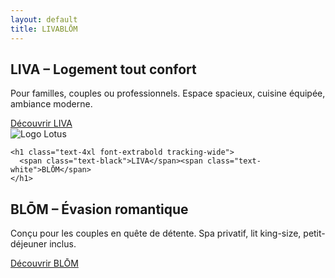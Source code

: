 ```yaml
---
layout: default
title: LIVABLŌM
---
```


<div class="relative flex h-screen w-screen overflow-hidden">

  <!-- Partie LIVA -->
  <div class="w-1/2 bg-gray-100 flex flex-col items-center justify-center p-6 text-center">
    <h2 class="text-3xl font-bold mb-4">LIVA – Logement tout confort</h2>
    <p class="mb-6 text-lg max-w-xs">Pour familles, couples ou professionnels. Espace spacieux, cuisine équipée, ambiance moderne.</p>
    <a href="/LIVABLOM/liva" class="bg-blue-500 hover:bg-blue-600 text-white px-6 py-3 rounded-full transition">Découvrir LIVA</a>

  </div>

  <!-- Centre logo + nom -->
  <div class="absolute top-1/2 left-1/2 transform -translate-x-1/2 -translate-y-1/2 text-center z-10">
    <img src="https://livablom.github.io/LIVABLOM/assets/images/lotus.jpg" alt="Logo Lotus" class="mx-auto w-24 h-24 mb-2">

    <h1 class="text-4xl font-extrabold tracking-wide">
      <span class="text-black">LIVA</span><span class="text-white">BLŌM</span>
    </h1>
  </div>

  <!-- Partie BLŌM -->
  <div class="w-1/2 bg-black text-white flex flex-col items-center justify-center p-6 text-center">
    <h2 class="text-3xl font-bold mb-4">BLŌM – Évasion romantique</h2>
    <p class="mb-6 text-lg max-w-xs">Conçu pour les couples en quête de détente. Spa privatif, lit king-size, petit-déjeuner inclus.</p>
    <a href="{{ site.baseurl }}/blom" class="...">Découvrir BLŌM</a>

  </div>

</div>

<style>
@media (max-width: 768px) {
  .flex {
    flex-direction: column;
  }
  .w-1/2 {
    width: 100%;
  }
  .absolute {
    position: static;
    transform: none;
    margin: 2rem 0;
  }
}
</style>
